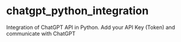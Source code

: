 # chatgpt_python_integration
 Integration of ChatGPT API in Python. Add your API Key (Token) and communicate with ChatGPT
